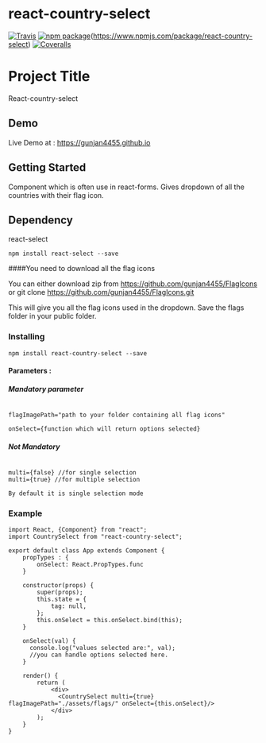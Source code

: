 # react-country-select

[![Travis][build-badge]][build]
[![npm package][npm-badge]][npm](https://www.npmjs.com/package/react-country-select)
[![Coveralls][coveralls-badge]][coveralls]

# Project Title

React-country-select

## Demo

Live Demo at : https://gunjan4455.github.io

## Getting Started

Component which is often use in react-forms. Gives dropdown of all the countries with their flag icon.

## Dependency

react-select
```
npm install react-select --save
```
####You need to download all the flag icons

You can either download zip from https://github.com/gunjan4455/FlagIcons
or git clone https://github.com/gunjan4455/FlagIcons.git

This will give you all the flag icons used in the dropdown. Save the flags folder in your public folder.

### Installing
```
npm install react-country-select --save

```

#### Parameters :

##### Mandatory parameter
```

flagImagePath="path to your folder containing all flag icons"

onSelect={function which will return options selected}
```
##### Not Mandatory
```

multi={false} //for single selection
multi={true} //for multiple selection

By default it is single selection mode
```
### Example
```
import React, {Component} from "react";
import CountrySelect from "react-country-select";

export default class App extends Component {
    propTypes : {
        onSelect: React.PropTypes.func
    }

    constructor(props) {
        super(props);
        this.state = {
            tag: null,
        };
        this.onSelect = this.onSelect.bind(this);
    }

    onSelect(val) {
      console.log("values selected are:", val);
      //you can handle options selected here.
    }

    render() {
        return (
            <div>
              <CountrySelect multi={true} flagImagePath="./assets/flags/" onSelect={this.onSelect}/>
            </div>
        );
    }
}

```

[build-badge]: https://img.shields.io/travis/user/repo/master.png?style=flat-square
[build]: https://travis-ci.org/user/repo

[npm-badge]: https://img.shields.io/npm/v/npm-package.png?style=flat-square
[npm]: https://www.npmjs.org/package/npm-package

[coveralls-badge]: https://img.shields.io/coveralls/user/repo/master.png?style=flat-square
[coveralls]: https://coveralls.io/github/user/repo
